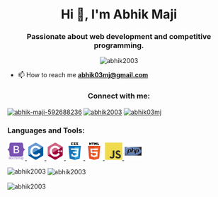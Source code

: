 <h1 align="center">Hi 👋, I'm Abhik Maji</h1>
<h3 align="center">Passionate about web development and competitive programming.</h3>

<p align="center"> <img src="https://komarev.com/ghpvc/?username=abhik2003&label=Profile%20views&color=0e75b6&style=flat" alt="abhik2003" /> </p>

- 📫 How to reach me **abhik03mj@gmail.com**

<h3 align="center">Connect with me:</h3>
<p align="left">
<a href="https://linkedin.com/in/abhik-maji-592688236" target="blank"><img align="center" src="https://raw.githubusercontent.com/rahuldkjain/github-profile-readme-generator/master/src/images/icons/Social/linked-in-alt.svg" alt="abhik-maji-592688236" height="30" width="40" /></a>
<a href="https://www.codechef.com/users/abhik2003" target="blank"><img align="center" src="https://cdn.jsdelivr.net/npm/simple-icons@3.1.0/icons/codechef.svg" alt="abhik2003" height="30" width="40" /></a>
<a href="https://www.hackerrank.com/abhik03mj" target="blank"><img align="center" src="https://raw.githubusercontent.com/rahuldkjain/github-profile-readme-generator/master/src/images/icons/Social/hackerrank.svg" alt="abhik03mj" height="30" width="40" /></a>
</p>

<h3 align="left">Languages and Tools:</h3>
<p align="left"> <a href="https://getbootstrap.com" target="_blank" rel="noreferrer"> <img src="https://raw.githubusercontent.com/devicons/devicon/master/icons/bootstrap/bootstrap-plain-wordmark.svg" alt="bootstrap" width="40" height="40"/> </a> <a href="https://www.cprogramming.com/" target="_blank" rel="noreferrer"> <img src="https://raw.githubusercontent.com/devicons/devicon/master/icons/c/c-original.svg" alt="c" width="40" height="40"/> </a> <a href="https://www.w3schools.com/cpp/" target="_blank" rel="noreferrer"> <img src="https://raw.githubusercontent.com/devicons/devicon/master/icons/cplusplus/cplusplus-original.svg" alt="cplusplus" width="40" height="40"/> </a> <a href="https://www.w3schools.com/css/" target="_blank" rel="noreferrer"> <img src="https://raw.githubusercontent.com/devicons/devicon/master/icons/css3/css3-original-wordmark.svg" alt="css3" width="40" height="40"/> </a> <a href="https://www.w3.org/html/" target="_blank" rel="noreferrer"> <img src="https://raw.githubusercontent.com/devicons/devicon/master/icons/html5/html5-original-wordmark.svg" alt="html5" width="40" height="40"/> </a> <a href="https://developer.mozilla.org/en-US/docs/Web/JavaScript" target="_blank" rel="noreferrer"> <img src="https://raw.githubusercontent.com/devicons/devicon/master/icons/javascript/javascript-original.svg" alt="javascript" width="40" height="40"/> </a> <a href="https://www.php.net" target="_blank" rel="noreferrer"> <img src="https://raw.githubusercontent.com/devicons/devicon/master/icons/php/php-original.svg" alt="php" width="40" height="40"/> </a> </p>

<p><img align="left" src="https://github-readme-stats.vercel.app/api/top-langs?username=abhik2003&show_icons=true&locale=en&layout=compact" alt="abhik2003" /></p>

<p>&nbsp;<img align="center" src="https://github-readme-stats.vercel.app/api?username=abhik2003&show_icons=true&locale=en" alt="abhik2003" /></p>

<p><img align="center" src="https://github-readme-streak-stats.herokuapp.com/?user=abhik2003&" alt="abhik2003" /></p>
